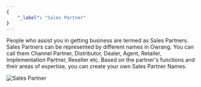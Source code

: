 ```yaml
---
{
	"_label": "Sales Partner"
}
---
```


People who assist you in getting business are termed as Sales Partners. Sales Partners can be represented by different names in Owrang. You can call them Channel Partner, Distributor, Dealer, Agent, Retailer, Implementation Partner, Reseller etc. Based on the partner's functions and their areas of expertise, you can create your own Sales Partner Names.


![Sales Partner](img/sales-partner.png)

